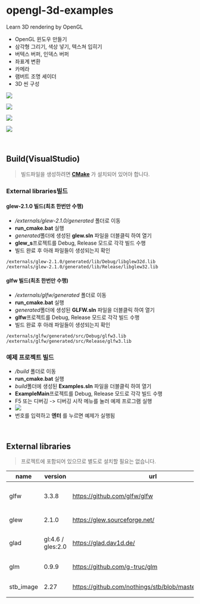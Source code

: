# opengl-3d-examples

Learn 3D rendering by OpenGL

- OpenGL 윈도우 만들기
- 삼각형 그리기, 색상 넣기, 텍스쳐 입히기
- 버텍스 버퍼, 인덱스 버퍼
- 좌표계 변환
- 카메라
- 램버트 조명 셰이더
- 3D 씬 구성

![](https://github.com/sunduk/opengl-3d-examples/blob/main/doc/triangle.png)

![](https://github.com/sunduk/opengl-3d-examples/blob/main/doc/box.png)

![](https://github.com/sunduk/opengl-3d-examples/blob/main/doc/pyramid.png)

![](https://github.com/sunduk/opengl-3d-examples/blob/main/doc/objloading.png)


<br/>

## Build(VisualStudio)

> 빌드파일을 생성하려면 **[CMake](https://cmake.org/)** 가 설치되어 있어야 합니다.

### External libraries빌드

#### glew-2.1.0 빌드(최초 한번만 수행)

- */externals/glew-2.1.0/generated* 폴더로 이동
- **run_cmake.bat** 실행
- *generated*폴더에 생성된 **glew.sln** 파일을 더블클릭 하여 열기
- **glew_s**프로젝트를 Debug, Release 모드로 각각 빌드 수행
- 빌드 완료 후 아래 파일들이 생성되는지 확인
```
/externals/glew-2.1.0/generated/lib/Debug/libglew32d.lib
/externals/glew-2.1.0/generated/lib/Release/libglew32.lib
```

#### glfw 빌드(최초 한번만 수행)

- */externals/glfw/generated* 폴더로 이동
- **run_cmake.bat** 실행
- *generated*폴더에 생성된 **GLFW.sln** 파일을 더블클릭 하여 열기
- **glfw**프로젝트를 Debug, Release 모드로 각각 빌드 수행
- 빌드 완료 후 아래 파일들이 생성되는지 확인
```
/externals/glfw/generated/src/Debug/glfw3.lib
/externals/glfw/generated/src/Release/glfw3.lib
```

### 예제 프로젝트 빌드

- */build* 폴더로 이동
- **run_cmake.bat** 실행
- *build*폴더에 생성된 **Examples.sln** 파일을 더블클릭 하여 열기
- **ExampleMain**프로젝트를 Debug, Release 모드로 각각 빌드 수행
- F5 또는 디버깅 -> 디버깅 시작 메뉴를 눌러 예제 프로그램 실행
- ![](https://github.com/sunduk/opengl-3d-examples/blob/main/doc/menu.png)
- 번호를 입력하고 **엔터** 를 누르면 예제가 실행됨


<br/>

## External libraries

> 프로젝트에 포함되어 있으므로 별도로 설치할 필요는 없습니다.

| name       | version            | url                                                     | purpose                 |
|------------|--------------------|---------------------------------------------------------|-------------------------|
| glfw       | 3.3.8              | https://github.com/glfw/glfw                            | 윈도우 생성, 이벤트 처리  |
| glew       | 2.1.0              | https://glew.sourceforge.net/                           | OpenGL 확장 기능         |
| glad       | gl:4.6 / gles:2.0  | https://glad.dav1d.de/                                  | OpenGL 드라이버 연동     |
| glm        | 0.9.9              | https://github.com/g-truc/glm                           | 수학 라이브러리          |
| stb_image  | 2.27               | https://github.com/nothings/stb/blob/master/stb_image.h | 이미지 파일 로딩         |

<br/>

